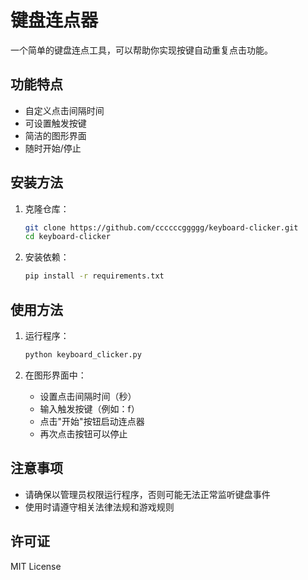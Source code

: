 # 键盘连点器

一个简单的键盘连点工具，可以帮助你实现按键自动重复点击功能。

## 功能特点

- 自定义点击间隔时间
- 可设置触发按键
- 简洁的图形界面
- 随时开始/停止

## 安装方法

1. 克隆仓库：
   ```bash
   git clone https://github.com/ccccccggggg/keyboard-clicker.git
   cd keyboard-clicker
   ```

2. 安装依赖：
   ```bash
   pip install -r requirements.txt
   ```

## 使用方法

1. 运行程序：
   ```bash
   python keyboard_clicker.py
   ```

2. 在图形界面中：
   - 设置点击间隔时间（秒）
   - 输入触发按键（例如：f）
   - 点击"开始"按钮启动连点器
   - 再次点击按钮可以停止

## 注意事项

- 请确保以管理员权限运行程序，否则可能无法正常监听键盘事件
- 使用时请遵守相关法律法规和游戏规则

## 许可证

MIT License
